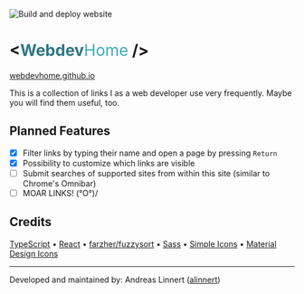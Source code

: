 ![Build and deploy website](https://github.com/webdevhome/webdevhome.github.io/workflows/Build%20and%20deploy%20website/badge.svg)

# &lt;<span style="color: #2d7786; font-weight: bold;">Webdev</span><span style="color: #40aabf; font-weight: normal;">Home</span> /&gt;

[webdevhome.github.io](https://webdevhome.github.io)

This is a collection of links I as a web developer use very frequently. Maybe you will find them useful, too.

## Planned Features

- [x] Filter links by typing their name and open a page by pressing `Return`
- [x] Possibility to customize which links are visible
- [ ] Submit searches of supported sites from within this site (similar to Chrome's Omnibar)
- [ ] MOAR LINKS! \(°O°)/

## Credits

[TypeScript](https://github.com/microsoft/TypeScript)
• [React](https://github.com/facebook/react)
• [farzher/fuzzysort](https://github.com/farzher/fuzzysort)
• [Sass](https://github.com/sass/dart-sass)
• [Simple Icons](https://github.com/simple-icons/simple-icons)
• [Material Design Icons](https://github.com/Templarian/MaterialDesign)

---

Developed and maintained by: Andreas Linnert ([alinnert](https://github.com/alinnert))
